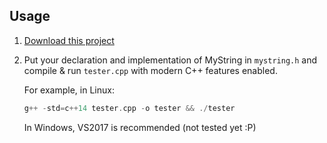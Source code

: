 ## Usage

1. [Download this project](https://github.com/sse2016-peer-grading/Ass4Tester/archive/master.zip)

2. Put your declaration and implementation of MyString in `mystring.h` and compile & run `tester.cpp` with modern C++ features enabled.

   For example, in Linux: 

   ```c++
   g++ -std=c++14 tester.cpp -o tester && ./tester
   ```

   In Windows, VS2017 is recommended (not tested yet :P)


